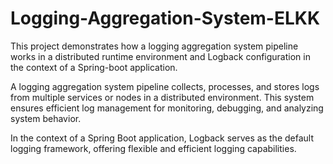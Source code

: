 # Logging-Aggregation-System-ELKK

This project demonstrates how a logging aggregation system pipeline works in a distributed runtime environment and Logback configuration in the context of a Spring-boot application.

A logging aggregation system pipeline collects, processes, and stores logs from multiple services or nodes in a distributed environment. This system ensures efficient log management for monitoring, debugging, and analyzing system behavior.

In the context of a Spring Boot application, Logback serves as the default logging framework, offering flexible and efficient logging capabilities.


